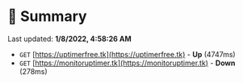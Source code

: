 # 📖 Summary
Last updated: **1/8/2022, 4:58:26 AM**

- `GET` [https://uptimerfree.tk](https://uptimerfree.tk) - **Up** (4747ms)
- `GET` [https://monitoruptimer.tk](https://monitoruptimer.tk) - **Down** (278ms)
